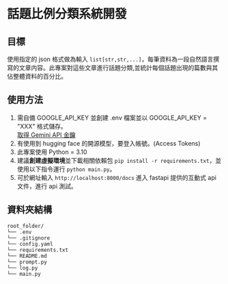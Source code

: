 # 話題比例分類系統開發

## 目標

使用指定的 json 格式做為輸入 `list[str,str,...]`，每筆資料為一段自然語言撰寫的文章内容。此專案對這些文章進行話題分類,並統計每個話題出現的篇數與其佔整體資料的百分比。 

## 使用方法

1. 需自備 GOOGLE_API_KEY 並創建 .env 檔案並以 GOOGLE_API_KEY = "XXX" 格式儲存。  
[取得 Gemini API 金鑰](https://ai.google.dev/gemini-api/docs/api-key?hl=zh-tw)
2. 有使用到 hugging face 的開源模型，要登入帳號。(Access Tokens)
3. 此專案使用 Python = 3.10
3. 建議**創建虛擬環境**並下載相關依賴包 `pip install -r requirements.txt`，並使用以下指令運行 `python main.py`。
4. 可於網址輸入 `http://localhost:8000/docs` 進入 fastapi 提供的互動式 api 文件，進行 api 測試。

## 資料夾結構

    root_folder/  
    └── .env  
    └── .gitignore  
    └── config.yaml  
    └── requirements.txt  
    └── README.md  
    └── prompt.py  
    └── log.py  
    └── main.py  
